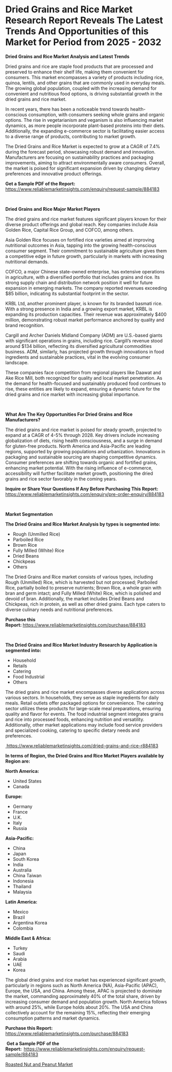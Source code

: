 <p><h1>Dried Grains and Rice Market Research Report Reveals The Latest Trends And Opportunities of this Market for Period from 2025 - 2032</h1></p><p><strong>Dried Grains and Rice Market Analysis and Latest Trends</strong></p>
<p><p>Dried grains and rice are staple food products that are processed and preserved to enhance their shelf life, making them convenient for consumers. This market encompasses a variety of products including rice, quinoa, lentils, and other grains that are commonly used in everyday meals. The growing global population, coupled with the increasing demand for convenient and nutritious food options, is driving substantial growth in the dried grains and rice market.</p><p>In recent years, there has been a noticeable trend towards health-conscious consumption, with consumers seeking whole grains and organic options. The rise in vegetarianism and veganism is also influencing market dynamics, as more people incorporate plant-based proteins into their diets. Additionally, the expanding e-commerce sector is facilitating easier access to a diverse range of products, contributing to market growth.</p><p>The Dried Grains and Rice Market is expected to grow at a CAGR of 7.4% during the forecast period, showcasing robust demand and innovation. Manufacturers are focusing on sustainability practices and packaging improvements, aiming to attract environmentally aware consumers. Overall, the market is poised for significant expansion driven by changing dietary preferences and innovative product offerings.</p></p>
<p><strong>Get a Sample PDF of the Report:&nbsp;</strong> <a href="https://www.reliablemarketinsights.com/enquiry/request-sample/884183?utm_campaign=2143&utm_medium=2&utm_source=Github&utm_content=ia&utm_term=15022025&utm_id=dried-grains-and-rice">https://www.reliablemarketinsights.com/enquiry/request-sample/884183</a></p>
<p>&nbsp;</p>
<p><strong>Dried Grains and Rice Major Market Players</strong></p>
<p><p>The dried grains and rice market features significant players known for their diverse product offerings and global reach. Key companies include Asia Golden Rice, Capital Rice Group, and COFCO, among others.</p><p>Asia Golden Rice focuses on fortified rice varieties aimed at improving nutritional outcomes in Asia, tapping into the growing health-conscious consumer segment. Their commitment to sustainable agriculture gives them a competitive edge in future growth, particularly in markets with increasing nutritional demands.</p><p>COFCO, a major Chinese state-owned enterprise, has extensive operations in agriculture, with a diversified portfolio that includes grains and rice. Its strong supply chain and distribution network position it well for future expansion in emerging markets. The company reported revenues exceeding $85 billion, indicating its substantial footprint in the sector.</p><p>KRBL Ltd, another prominent player, is known for its branded basmati rice. With a strong presence in India and a growing export market, KRBL is expanding its production capacities. Their revenue was approximately $400 million, demonstrating robust market performance anchored by quality and brand recognition.</p><p>Cargill and Archer Daniels Midland Company (ADM) are U.S.-based giants with significant operations in grains, including rice. Cargill’s revenue stood around $134 billion, reflecting its diversified agricultural commodities business. ADM, similarly, has projected growth through innovations in food ingredients and sustainable practices, vital in the evolving consumer landscape.</p><p>These companies face competition from regional players like Daawat and Ake Rice Mill, both recognized for quality and local market penetration. As the demand for health-focused and sustainably produced food continues to rise, these entities are likely to expand, ensuring a dynamic future for the dried grains and rice market with increasing global importance.</p></p>
<p>&nbsp;</p>
<p><strong>What Are The Key Opportunities For Dried Grains and Rice Manufacturers?</strong></p>
<p><p>The dried grains and rice market is poised for steady growth, projected to expand at a CAGR of 4-5% through 2028. Key drivers include increasing globalization of diets, rising health consciousness, and a surge in demand for gluten-free products. North America and Asia-Pacific are leading regions, supported by growing populations and urbanization. Innovations in packaging and sustainable sourcing are shaping competitive dynamics. Consumer preferences are shifting towards organic and fortified grains, enhancing market potential. With the rising influence of e-commerce, accessibility will further facilitate market growth, positioning the dried grains and rice sector favorably in the coming years.</p></p>
<p><strong>Inquire or Share Your Questions If Any Before Purchasing This Report:</strong> <a href="https://www.reliablemarketinsights.com/enquiry/pre-order-enquiry/884183?utm_campaign=2143&utm_medium=2&utm_source=Github&utm_content=ia&utm_term=15022025&utm_id=dried-grains-and-rice">https://www.reliablemarketinsights.com/enquiry/pre-order-enquiry/884183</a></p>
<p>&nbsp;</p>
<p><strong>Market Segmentation</strong></p>
<p><strong>The Dried Grains and Rice Market Analysis by types is segmented into:</strong></p>
<p><ul><li>Rough (Unmilled Rice)</li><li>Parboiled Rice</li><li>Brown Rice</li><li>Fully Milled (White) Rice</li><li>Dried Beans</li><li>Chickpeas</li><li>Others</li></ul></p>
<p><p>The Dried Grains and Rice market consists of various types, including Rough (Unmilled) Rice, which is harvested but not processed; Parboiled Rice, partially boiled to preserve nutrients; Brown Rice, a whole grain with bran and germ intact; and Fully Milled (White) Rice, which is polished and devoid of bran. Additionally, the market includes Dried Beans and Chickpeas, rich in protein, as well as other dried grains. Each type caters to diverse culinary needs and nutritional preferences.</p></p>
<p><strong>Purchase this Report:&nbsp;</strong><a href="https://www.reliablemarketinsights.com/purchase/884183?utm_campaign=2143&utm_medium=2&utm_source=Github&utm_content=ia&utm_term=15022025&utm_id=dried-grains-and-rice">https://www.reliablemarketinsights.com/purchase/884183</a></p>
<p>&nbsp;</p>
<p><strong>The Dried Grains and Rice Market Industry Research by Application is segmented into:</strong></p>
<p><ul><li>Household</li><li>Retails</li><li>Catering</li><li>Food Industrial</li><li>Others</li></ul></p>
<p><p>The dried grains and rice market encompasses diverse applications across various sectors. In households, they serve as staple ingredients for daily meals. Retail outlets offer packaged options for convenience. The catering sector utilizes these products for large-scale meal preparations, ensuring quality and flavor for events. The food industrial segment integrates grains and rice into processed foods, enhancing nutrition and versatility. Additionally, other market applications may include food service providers and specialized cooking, catering to specific dietary needs and preferences.</p></p>
<p><a href="https://www.reliablemarketinsights.com/dried-grains-and-rice-r884183?utm_campaign=2143&utm_medium=2&utm_source=Github&utm_content=ia&utm_term=15022025&utm_id=dried-grains-and-rice">&nbsp;https://www.reliablemarketinsights.com/dried-grains-and-rice-r884183</a></p>
<p><strong>In terms of Region, the Dried Grains and Rice Market Players available by Region are:</strong></p>
<p>
    <p> <strong> North America: </strong>
        <ul>
            <li>United States</li>
            <li>Canada</li>
        </ul>
        </p> 
    <p> <strong> Europe: </strong>
        <ul>
            <li>Germany</li>
            <li>France</li>
            <li>U.K.</li>
            <li>Italy</li>
            <li>Russia</li>
        </ul>
        </p> 
    <p> <strong> Asia-Pacific: </strong>
        <ul>
            <li>China</li>
            <li>Japan</li>
            <li>South Korea</li>
            <li>India</li>
            <li>Australia</li>
            <li>China Taiwan</li>
            <li>Indonesia</li>
            <li>Thailand</li>
            <li>Malaysia</li>
        </ul>
        </p> 
    <p> <strong> Latin America: </strong>
        <ul>
            <li>Mexico</li>
            <li>Brazil</li>
            <li>Argentina Korea</li>
            <li>Colombia</li>
        </ul>
        </p> 
    <p> <strong> Middle East & Africa: </strong>
        <ul>
            <li>Turkey</li>
            <li>Saudi</li>
            <li>Arabia</li>
            <li>UAE</li>
            <li>Korea</li>
        </ul>
    </p>
    </p>
<p><p>The global dried grains and rice market has experienced significant growth, particularly in regions such as North America (NA), Asia-Pacific (APAC), Europe, the USA, and China. Among these, APAC is projected to dominate the market, commanding approximately 40% of the total share, driven by increasing consumer demand and population growth. North America follows with around 25%, while Europe holds about 20%. The USA and China collectively account for the remaining 15%, reflecting their emerging consumption patterns and market dynamics.</p></p>
<p><strong>Purchase this Report: </strong><a href="https://www.reliablemarketinsights.com/purchase/884183?utm_campaign=2143&utm_medium=2&utm_source=Github&utm_content=ia&utm_term=15022025&utm_id=dried-grains-and-rice">https://www.reliablemarketinsights.com/purchase/884183</a></p>
<p>&nbsp;<strong>Get a Sample PDF of the Report:&nbsp;&nbsp;</strong><a href="https://www.reliablemarketinsights.com/enquiry/request-sample/884183?utm_campaign=2143&utm_medium=2&utm_source=Github&utm_content=ia&utm_term=15022025&utm_id=dried-grains-and-rice">https://www.reliablemarketinsights.com/enquiry/request-sample/884183</a></p>
<p><strong></strong></p>
<p><p><a href="https://github.com/NargisHussain75/Market-Research-Report-List-1/blob/main/roasted-nut-and-peanut-market.md?utm_campaign=2143&utm_medium=2&utm_source=Github&utm_content=ia&utm_term=15022025&utm_id=dried-grains-and-rice">Roasted Nut and Peanut Market</a></p></p>